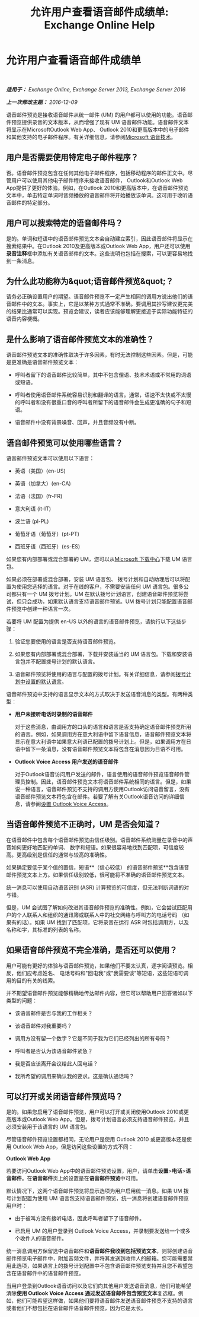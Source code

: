﻿---
title: '允许用户查看语音邮件成绩单: Exchange Online Help'
TOCTitle: 允许用户查看语音邮件成绩单
ms:assetid: c5192e05-905c-440f-beec-1f697edc15b3
ms:mtpsurl: https://technet.microsoft.com/zh-cn/library/Ff629381(v=EXCHG.150)
ms:contentKeyID: 51408262
ms.date: 05/23/2018
mtps_version: v=EXCHG.150
ms.translationtype: MT
---

# 允许用户查看语音邮件成绩单

 

_**适用于：** Exchange Online, Exchange Server 2013, Exchange Server 2016_

_**上一次修改主题：** 2016-12-09_

语音邮件预览是接收语音邮件从统一邮件 (UM) 的用户都可以使用的功能。语音邮件预览提供录音的文本版本，从而增强了现有 UM 语音邮件功能。语音邮件文本将显示在MicrosoftOutlook Web App、 Outlook 2010和更高版本中的电子邮件和其他支持的电子邮件程序。有关详细信息，请参阅[Microsoft 语音技术](http://go.microsoft.com/fwlink/p/?linkid=187348)。

## 用户是否需要使用特定电子邮件程序？

否。语音邮件预览包含在任何其他电子邮件程序，包括移动程序的邮件正文中。尽管用户可以使用其他电子邮件程序来接收语音邮件， Outlook和Outlook Web App提供了更好的体验。例如，在Outlook 2010和更高版本中，在语音邮件预览文本中，单击特定单词时音频播放的语音邮件将开始播放该单词。这可用于收听语音邮件的特定部分。

## 用户可以搜索特定的语音邮件吗？

是的。单词和短语中的语音邮件预览文本会自动建立索引，因此语音邮件将显示在搜索结果中。在Outlook 2010及更高版本或Outlook Web App，用户还可以使用**录音注释**框中添加有关语音邮件的文本。这些说明也包括在搜索，可以更容易地找到一条消息。

## 为什么此功能称为\&quot;语音邮件预览\&quot;？

请务必正确设置用户的期望。语音邮件预览不一定产生相同的调用方说出他们的语音邮件中的文本。事实上，它是以某种方式通常不准确。要调用其抄写建议更完美的结果比通常可以实现。预览会建议，读者应该能够理解更接近于实际功能特征的语音内容梗概。

## 是什么影响了语音邮件预览文本的准确性？

语音邮件预览文本的准确性取决于许多因素，有时无法控制这些因素。但是，可能是更准确是语音邮件预览文本︰

  - 呼叫者留下的语音邮件比较简单，其中不包含俚语、技术术语或不常用的词语或短语。

  - 呼叫者使用语音邮件系统容易识别和翻译的语言。通常，语速不太快或不太慢的呼叫者和没有很重口音的呼叫者所留下的语音邮件会生成更准确的句子和短语。

  - 语音邮件中没有背景噪音、回声，并且音频没有中断。

## 语音邮件预览可以使用哪些语言？

语音邮件预览文本可以使用以下语言：

  - 英语（美国）(en-US)

  - 英语（加拿大）(en-CA)

  - 法语（法国）(fr-FR)

  - 意大利语 (it-IT)

  - 波兰语 (pl-PL)

  - 葡萄牙语（葡萄牙）(pt-PT)

  - 西班牙语（西班牙）(es-ES)

如果您有内部部署或混合部署的 UM，您可以从[Microsoft 下载中心](https://go.microsoft.com/fwlink/?linkid=266542)下载 UM 语言包。

如果必须在部署或混合部署，安装 UM 语言包、 拨号计划和自动助理后可以将配置为使用您选择的语言。对于在线的客户，不需要安装任何 UM 语言包。很多公司都只有一个 UM 拨号计划。UM 在默认拨号计划语言，创建语音邮件预览将尝试，但只会成功，如果默认语言支持语音邮件预览。UM 拨号计划只能配置语音邮件预览中创建一种语言一次。

若要将 UM 配置为提供 en-US 以外的语言的语音邮件预览，请执行以下这些步骤：

1.  验证您要使用的语言是否支持语音邮件预览。

2.  如果您有内部部署或混合部署，下载并安装适当的 UM 语言包。下载和安装语言包并不配置拨号计划的默认语言。

3.  语音邮件预览将使用的语言与配置的拨号计划。有关详细信息，请参阅[拨号计划中设置的默认语言](set-the-default-language-on-a-dial-plan-exchange-2013-help.md)。

语音邮件预览中支持的语言显示文本的方式取决于发送语音消息的类型。有两种类型︰

  - **用户未接听电话时录制的语音邮件**
    
    对于这些消息，由调用方的口头的语言和语言是否支持确定语音邮件预览所用的语言。例如，如果调用方在意大利语中留下语音信息，语音邮件预览文本将显示在意大利语中如果意大利语已配置的拨号计划上。但是，如果调用方在日语中留下一条消息，没有语音邮件预览文本将包含在消息因为日语不可用。

  - **Outlook Voice Access 用户发送的语音邮件**
    
    对于Outlook语音访问用户发送的邮件，语言使用的语音邮件预览语音邮件管理员控制。因此，语音邮件预览文本将语音邮件系统相同的语言。但是，如果说一种语言，语音邮件预览不支持的调用方使用Outlook访问语音留言，没有语音邮件预览文本将包含在邮件。若要了解有关Outlook语音访问的详细信息，请参阅[设置 Outlook Voice Access](setting-up-outlook-voice-access-exchange-2013-help.md)。

## 当语音邮件预览不正确时，UM 是否会知道？

在语音邮件中包含每个语音邮件预览由信任级别。语音邮件系统测量在录音中的声音如何更好地匹配的单词、 数字和短语。如果很容易地找到匹配项，可信度较高。更高级别是信任的通常与较高的准确性。

如果确定要低于某个值的置信，短语**（信心较低） 的语音邮件预览**包含语音邮件预览文本上方。如果信任级别较低，很可能将不准确的语音邮件预览文本。

统一消息可以使用自动语音识别 (ASR) 计算预览的可信度，但无法判断词语的对与错。

但是，UM 会试图了解如何改进其语音邮件预览的准确性。例如，它会尝试匹配用户的个人联系人和组织的通讯簿或联系人中的社交网络与呼叫方的电话号码 （如果有的话）。如果 UM 找到了匹配项，它将录音在运行 ASR 时包括调用方，以及名称和字，其标准的列表的名称。

## 如果语音邮件预览不完全准确，是否还可以使用？

用户可能有更好的体验与语音邮件预览，如果他们不要太认真，逐字阅读预览。相反，他们应考虑姓名、 电话号码和"回电我"或"我需要谈"等短语，这些短语可调用的目的有关的线索。

并不期望语音邮件预览能够精确地传达邮件内容，但它可以帮助用户回答诸如以下类型的问题：

  - 该语音邮件是否与我的工作相关？

  - 该语音邮件对我重要吗？

  - 调用方没有留一个数字？它是不同于我为它们已经列出的所有号码？

  - 呼叫者是否认为该语音邮件紧急？

  - 我是否应该离开会议给此人回电话？

  - 我所希望的调用来确认我的要求。这是确认通话吗？

## 可以打开或关闭语音邮件预览吗？

是的。如果您启用了语音邮件预览，用户可以打开或关闭使用Outlook 2010或更高版本或Outlook Web App。但是，拨号计划语言必须支持语音邮件预览，并且必须安装用于该语言的 UM 语言包。

尽管语音邮件预览设置都相同，无论用户是使用 Outlook 2010 或更高版本还是使用 Outlook Web App，但是访问这些设置的方式不同：

**Outlook Web App**

若要访问Outlook Web App中的语音邮件预览设置，用户，请单击**设置**\>**电话**\>**语音邮件**。在**语音邮件**页上的设置是在**语音邮件预览**中可用。

默认情况下，这两个语音邮件预览将显示选项为用户启用统一消息。如果 UM 拨号计划配置为使用 UM 语言包支持语音邮件预览，统一消息将创建语音邮件预览用户时︰

  - 由于被叫方没有接听电话，因此呼叫者留下了语音邮件。

  - 已启用 UM 的用户登录到 Outlook Voice Access，并录制要发送给一个或多个收件人的语音邮件。

统一消息调用方保留选中语音邮件和**语音邮件我收到包括预览文本**，则将创建语音邮件预览电子邮件中，附加音频文件，并将其发送到收件人的邮箱。您可能需要禁用此选项，如果语言上的拨号计划配置中不包含语音邮件预览支持并且您不希望包含在语音邮件中的语音邮件预览。

当用户登录到Outlook语音访问以及它们向其他用户发送语音消息，他们可能希望清除**使用 Outlook Voice Access 通过发送语音邮件包含预览文本**复选框。例如，他们可能希望这样做，如果他们要将语音邮件发送语音邮件预览不支持的语言或者他们不想包括在语音邮件语音邮件预览，因为它是太长。

